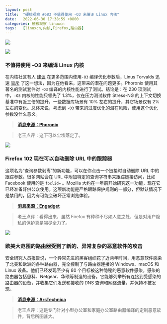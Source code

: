 ```yaml
---
layout: post
title:	"硬核观察 #683 不值得使用 -O3 来编译 Linux 内核"
date:	2022-06-30 17:38:59 +0800 
categories:	硬核观察 linuxcn 
tags:	[linuxcn,内核,Firefox,路由器]
---
```



![](/Asserts/Images//attachment/album/202206/30/173638mh3kjwjx3569b03x.jpg)


![](/Asserts/Images//attachment/album/202206/30/173649mm99bkdw37z97ebk.jpg)


### 不值得使用 -O3 来编译 Linux 内核


在内核社区有人 [建议](/article-14749-1.html) 在更多范围内使用`-O3` 编译优化参数后，Linus Torvalds 迅速 [驳斥](/article-14762-1.html) 了这一想法，因为在他看来，这带来的潜在问题更多。Phoronix 使用其著名的测试套件对 `-O3` 编译的内核性能进行了测试。结论是：在 230 项测试中，`-O3` 内核的性能只领先了 1.3%，仅在压力测试软件 Stress-NG 的上下文切换基准中有近三倍的提升，一些数据库场景有 10% 左右的提升，其它场景仅有 2% 左右的变化。总体来说，考虑到 `-O3` 带来的过度优化的潜在风险，使用这个优化参数没什么意义。



> 
> **[消息来源：Phoronix](https://www.phoronix.com/scan.php?page=article&item=linux-kernel-o3)**
> 
> 
> 



> 
> 老王点评：这下可以尘埃落定了。
> 
> 
> 


![](/Asserts/Images//attachment/album/202206/30/173659gyymhlqmdcmvydmh.jpg)


### Firefox 102 现在可以自动删除 URL 中的跟踪器


这项名为“查询参数剥离”的新功能，可以在你点击一个链接时自动删除 URL 中的跟踪参数。很多网站会在 URL 中附加特定的查询字符串来跟踪链接访问，比如 Facebook 使用的是 `fbclid=` 。Mozilla 大约在一年前开始研究这一功能，现在它已经准备好供公众使用。这项新功能是严格跟踪保护规则的一部分，但默认情况下是禁用的，因为有可能会破坏正常浏览体验。



> 
> **[消息来源：Engadget](https://www.engadget.com/firefox-can-now-automatically-remove-tracking-from-ur-ls-115228742.html)**
> 
> 
> 



> 
> 老王点评：看得出来，虽然 Firefox 有种种不尽如人意之处，但是对用户隐私的保护真是竭尽全力了。
> 
> 
> 


![](/Asserts/Images//attachment/album/202206/30/173711eknx9n7eqgqelqfx.jpg)


### 欧美大范围的路由器受到了新的、异常复杂的恶意软件的攻击


安全研究人员报告说，一个异常先进的黑客组织花了近两年时间，用恶意软件感染了北美和欧洲的各种路由器，完全控制了与路由器连接的 Windows、macOS 和 Linux 设备。他们已经发现至少有 80 个目标被这种隐秘的恶意软件感染，感染的路由器包括思科、Netgear、华硕等制造的设备。它能够列举所有连接到受感染的路由器的设备，并收集它们发送和接收的 DNS 查询和网络流量，并保持不被发现。



> 
> **[消息来源：ArsTechnica](https://arstechnica.com/information-technology/2022/06/a-wide-range-of-routers-are-under-attack-by-new-unusually-sophisticated-malware/)**
> 
> 
> 



> 
> 老王点评：这是专门针对小型办公室和家庭办公室路由器编译的定制恶意软件，背后所图甚大。
> 
> 
>
